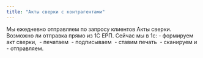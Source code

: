 ```yaml
---
title: "Акты сверки с контрагентами"
---
```


Мы ежедневно отправляем по запросу клиентов Акты сверки. Возможно ли отправка прямо из 1С ЕРП. Сейчас мы в 1с:
	- формируем акт сверки, 
	- печатаем 
	- подписываем 
	- ставим печать 
	- сканируем и 
	- отправляем.